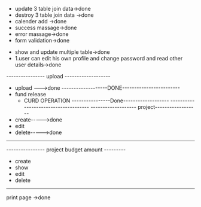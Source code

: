 - update 3 table join data->done
- destroy 3 table join data ->done
- calender add ->done
- success massage->done
- error massage->done
- form validation->done


* show and update multiple table->done
* 1.user can edit his own  profile and change password and read other user details->done




---------------- upload -------------------
* upload --->done
-------------------DONE------------------------
* fund release 
     - CURD OPERATION
----------------Done-------------------     -------------------------------------
------------------- project------------------
* create----->done
* edit 
* delete----->done
-----------------------------------------

---------------- project budget amount ---------
* create 
* show 
* edit 
* delete
-------------------------------------------

print page ->done
